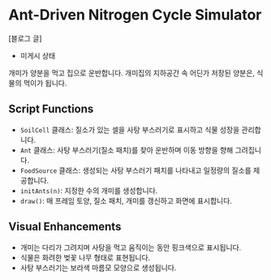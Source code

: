 # Ant-Driven Nitrogen Cycle Simulator
[블로그 글]
 - 미게시 상태

개미가 양분을 먹고 집으로 운반합니다. 개미집의 지하공간 속 어딘가 저장된 양분은, 식물의 먹이가 됩니다. 

## Script Functions
- `SoilCell` 클래스: 질소가 있는 셀을 사탕 부스러기로 표시하고 식물 성장을 관리합니다.
- `Ant` 클래스: 사탕 부스러기(질소 패치)를 찾아 운반하며 이동 방향을 향해 그려집니다.
- `FoodSource` 클래스: 생성되는 사탕 부스러기 패치를 나타내고 일정량의 질소를 제공합니다.
- `initAnts(n)`: 지정한 수의 개미를 생성합니다.
- `draw()`: 매 프레임 토양, 질소 패치, 개미를 갱신하고 화면에 표시합니다.

## Visual Enhancements
- 개미는 다리가 그려지며 사탕을 먹고 움직이는 동안 핑크색으로 표시됩니다.
- 식물은 화려한 벚꽃 나무 형태로 표현됩니다.
- 사탕 부스러기는 보라색 마름모 모양으로 생성됩니다.
